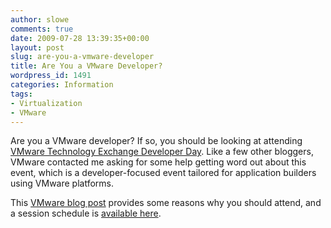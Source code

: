 ```yaml
---
author: slowe
comments: true
date: 2009-07-28 13:39:35+00:00
layout: post
slug: are-you-a-vmware-developer
title: Are You a VMware Developer?
wordpress_id: 1491
categories: Information
tags:
- Virtualization
- VMware
---
```


Are you a VMware developer? If so, you should be looking at attending [VMware Technology Exchange Developer Day](http://communities.vmware.com/community/developer/techexchange). Like a few other bloggers, VMware contacted me asking for some help getting word out about this event, which is a developer-focused event tailored for application builders using VMware platforms.

This [VMware blog post](http://blogs.vmware.com/developer/2009/07/5-reasons-to-attend-technology-exchange-developer-day.html) provides some reasons why you should attend, and a session schedule is [available here](http://blogs.vmware.com/developer/2009/07/vmware-technology-exchange-developer-day-sessions-schedule.html).
